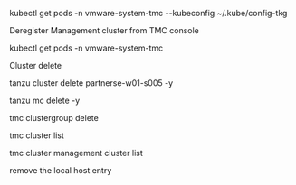 


kubectl get pods -n vmware-system-tmc --kubeconfig ~/.kube/config-tkg

Deregister Management cluster from TMC console

kubectl get pods -n vmware-system-tmc

Cluster delete

tanzu cluster delete partnerse-w01-s005 -y

tanzu mc delete -y

tmc clustergroup delete

tmc cluster list

tmc cluster management cluster list

remove the local host entry 
